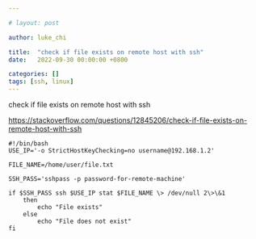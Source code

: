 ```yaml
---

# layout: post

author: luke_chi

title:  "check if file exists on remote host with ssh"
date:   2022-09-30 00:00:00 +0800

categories: []
tags: [ssh, linux]
---
```


check if file exists on remote host with ssh

https://stackoverflow.com/questions/12845206/check-if-file-exists-on-remote-host-with-ssh

```shell
#!/bin/bash
USE_IP='-o StrictHostKeyChecking=no username@192.168.1.2'

FILE_NAME=/home/user/file.txt

SSH_PASS='sshpass -p password-for-remote-machine'

if $SSH_PASS ssh $USE_IP stat $FILE_NAME \> /dev/null 2\>\&1
    then
        echo "File exists"
    else
        echo "File does not exist"
fi
```


